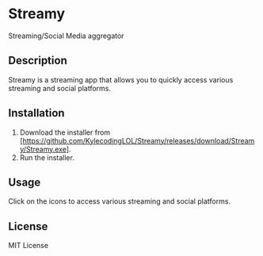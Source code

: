# Streamy
Streaming/Social Media aggregator

## Description

Streamy is a streaming app that allows you to quickly access various streaming and social platforms.

## Installation

1. Download the installer from [https://github.com/KylecodingLOL/Streamy/releases/download/Streamy/Streamy.exe].
2. Run the installer.

## Usage

Click on the icons to access various streaming and social platforms.

## License

MIT License
